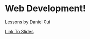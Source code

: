# Web Development!

Lessons by Daniel Cui

[Link To Slides](https://docs.google.com/presentation/d/1H4nBC9CGLtQiQmDM4oq55oa-NhKrmBw4_lpW5tU6h2c/edit?usp=sharing)